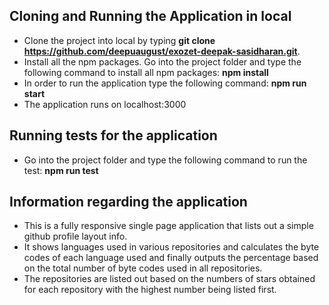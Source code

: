 ## Cloning and Running the Application in local

* Clone the project into local by typing **git clone https://github.com/deepuaugust/exozet-deepak-sasidharan.git**.
* Install all the npm packages. Go into the project folder and type the following command to install all npm packages: **npm install**
* In order to run the application type the following command: **npm run start**
* The application runs on localhost:3000

## Running tests for the application

* Go into the project folder and type the following command to run the test: **npm run test**

## Information regarding the application

* This is a fully responsive single page application that lists out a simple github profile layout info.
* It shows languages used in various repositories and calculates the byte codes of each language used and finally outputs the percentage based on the total number of byte codes used in all repositories.
* The repositories are listed out based on the numbers of stars obtained for each repository with the highest number being listed first.